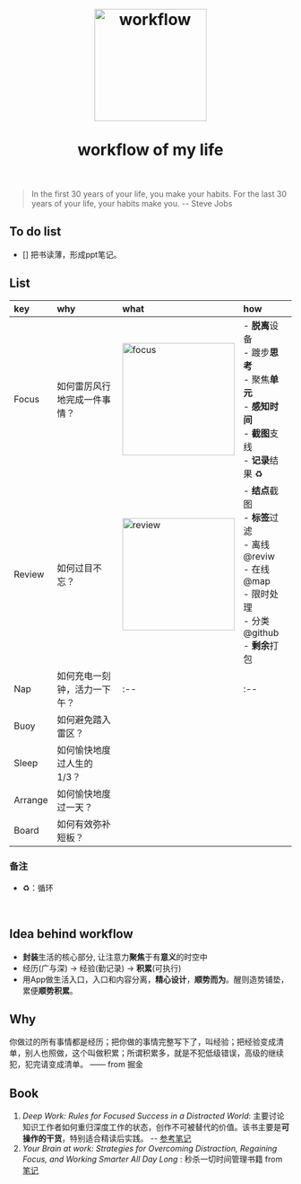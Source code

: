 <h1 align="center">
<br>
  <a href="?"><img src="https://i.imgur.com/vTc9CKV.jpg" alt="workflow" width=200"></a>
  <br>
    <br>
  workflow of my life
  <br><br>
</h1>

> In the first 30 years of your life, you make your habits. For the last 30 years of your life, your habits make you. -- Steve Jobs

## To do list 

- [] 把书读薄，形成ppt笔记。

## List 




|key|why|what|how| 
|:--|:--|:--|:--|
|Focus|如何雷厉风行地完成一件事情？|<img src="https://i.imgur.com/vRevCvY.png" alt="focus" width="200"/>|- **脱离**设备 <br> - 踱步**思考** <br> - 聚焦**单元** <br> - **感知时间** <br> - **截图**支线 <br> - **记录**结果 ♻️ |
|Review|如何过目不忘？|<img src="https://i.imgur.com/zO2wUs2.png" alt="review" width="200"/>|- **结点**截图 <br> - **标签**过滤 <br> - 离线@reviw <br> - 在线@map <br> - 限时处理 <br> - 分类@github <br> - **剩余**打包 <br>|
|Nap|如何充电一刻钟，活力一下午？|:--|:--|
|Buoy| 如何避免踏入雷区？|||
|Sleep|如何愉快地度过人生的1/3？|||
|Arrange|如何愉快地度过一天？|||
|Board | 如何有效弥补短板？|||

### 备注

- ♻️：循环

 
## Idea behind workflow 

* **封装**生活的核心部分, 让注意力**聚焦**于有**意义**的时空中
* 经历(广与深) -> 经验(勤记录) -> **积累**(可执行)
* 用App做生活入口，入口和内容分离，**精心设计**，**顺势而为**。醒则造势铺垫，累便**顺势积累**。

## Why


你做过的所有事情都是经历；把你做的事情完整写下了，叫经验；把经验变成清单，别人也照做，这个叫做积累；所谓积累多，就是不犯低级错误，高级的继续犯，犯完请变成清单。 —— from 掘金

## Book 

1. *Deep Work: Rules for Focused Success in a Distracted World*: 主要讨论知识工作者如何重归深度工作的状态，创作不可被替代的价值。该书主要是**可操作的干货**，特别适合精读后实践。 -- [参考笔记](https://book.douban.com/review/8788631/)
2. *Your Brain at work:  Strategies for Overcoming Distraction, Regaining Focus, and Working Smarter All Day Long* : 秒杀一切时间管理书籍 from [笔记](https://book.douban.com/review/3727808/)



